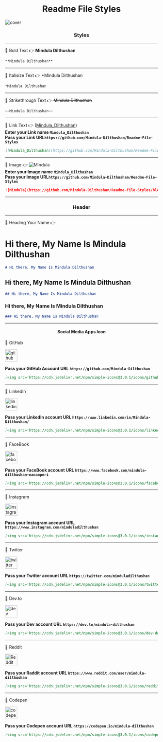 <h1 align="center">Readme File Styles</h1>

![cover](https://github.com/Mindula-Dilthushan/Readme-File-Styles/blob/master/src/assets/images/Readme-Styles.png)

<h3 align="center">Styles</h3>

***

[//]: # (------------------------------------------------------Bold Text-----------------------------------------------)
📌 Bold Text  👉 **Mindula Dilthushan**                                                                              <br>
```md
**Mindula Dilthushan** 
```

[//]: # (-------------------------------------------------------Seperator----------------------------------------------)
***

[//]: # (-------------------------------------------------Italisize Text-----------------------------------------------)
📌 Italisize Text 👉 *Mindula Dilthushan                                                                             <br>
```md
*Mindula Dilthushan
```

[//]: # (-------------------------------------------------------Seperator----------------------------------------------)
***

[//]: # (------------------------------------------------Strikethrough Text--------------------------------------------)
📌 Strikethrough Text 👉 ~~Mindula Dilthushan~~                                                                      <br>
```md
~~Mindula Dilthushan~~ 
```

[//]: # (-------------------------------------------------------Seperator----------------------------------------------)
***

[//]: # (-------------------------------------------------------Link---------------------------------------------------)
📌 Link Text 👉 ([Mindula_Dilthushan](https://github.com/Mindula-Dilthushan/Readme-File-Styles))                     <br>
**Enter your Link name `Mindula_Dilthushan`**                                                                       <br>
**Pass your Link URL`https://github.com/Mindula-Dilthushan/Readme-File-Styles`**
```md
([Mindula_Dilthushan](https://github.com/Mindula-Dilthushan/Readme-File-Styles))
```

[//]: # (-------------------------------------------------------Seperator----------------------------------------------)
***

[//]: # (-----------------------------------------------------Image----------------------------------------------------)
📌 Image 👉 ![Mindula](https://github.com/Mindula-Dilthushan/Readme-File-Styles/blob/master/src/assets/images/Github.jpg) <br>
**Enter your Image name `Mindula_Dilthushan`**                                                                      <br>
**Pass your Image URL`https://github.com/Mindula-Dilthushan/Readme-File-Styles`**
```md
![Mindula](https://github.com/Mindula-Dilthushan/Readme-File-Styles/blob/master/src/assets/images/Github.jpg)
```

[//]: # (-------------------------------------------------------Seperator----------------------------------------------)
***

<h3 align="center">Header</h3>

***

📌 Heading Your Name 👉

# Hi there, My Name Is Mindula Dilthushan
```md
# Hi there, My Name Is Mindula Dilthushan
```

## Hi there, My Name Is Mindula Dilthushan
```md
## Hi there, My Name Is Mindula Dilthushan
```

### Hi there, My Name Is Mindula Dilthushan
```md
### Hi there, My Name Is Mindula Dilthushan
```

***
<h4 align="center">Social Media Apps Icon</h4>

📌 GitHub <br> 

[<img src='https://cdn.jsdelivr.net/npm/simple-icons@3.0.1/icons/github.svg' alt='github' height='40'>](https://github.com/Mindula-Dilthushan)

**Pass your GitHub Account URL `https://github.com/Mindula-Dilthushan`**
```md
[<img src='https://cdn.jsdelivr.net/npm/simple-icons@3.0.1/icons/github.svg' alt='github' height='40'>](https://github.com/Mindula-Dilthushan) 
```
***

📌 LinkedIn <br>

[<img src='https://cdn.jsdelivr.net/npm/simple-icons@3.0.1/icons/linkedin.svg' alt='linkedin' height='40'>](https://www.linkedin.com/in/Mindula-Dilthushan/)

**Pass your LinkedIn account URL `https://www.linkedin.com/in/Mindula-Dilthushan/`**
```md
[<img src='https://cdn.jsdelivr.net/npm/simple-icons@3.0.1/icons/linkedin.svg' alt='linkedin' height='40'>](https://www.linkedin.com/in/Mindula-Dilthushan/)  
```
***

📌 FaceBook <br>

[<img src='https://cdn.jsdelivr.net/npm/simple-icons@3.0.1/icons/facebook.svg' alt='facebook' height='40'>](https://www.facebook.com/mindula-dilthushan-manamperi)

**Pass your FaceBook account URL `https://www.facebook.com/mindula-dilthushan-manamperi`**
```md
[<img src='https://cdn.jsdelivr.net/npm/simple-icons@3.0.1/icons/facebook.svg' alt='facebook' height='40'>](https://www.facebook.com/mindula-dilthushan-manamperi)  
```
---

📌 Instagram <br>

[<img src='https://cdn.jsdelivr.net/npm/simple-icons@3.0.1/icons/instagram.svg' alt='instagram' height='40'>](https://www.instagram.com/)

**Pass your Instagram account URL `https://www.instagram.com/minduladilthushan`**
```md
[<img src='https://cdn.jsdelivr.net/npm/simple-icons@3.0.1/icons/instagram.svg' alt='instagram' height='40'>](https://www.instagram.com/)
```
---
📌 Twitter <br>

[<img src='https://cdn.jsdelivr.net/npm/simple-icons@3.0.1/icons/twitter.svg' alt='twitter' height='40'>](https://twitter.com/minduladilthushan)

**Pass your Twitter account URL `https://twitter.com/minduladilthushan`**
```md
[<img src='https://cdn.jsdelivr.net/npm/simple-icons@3.0.1/icons/twitter.svg' alt='twitter' height='40'>](https://twitter.com/minduladilthushan)  
```
---
📌 Dev.to <br>

[<img src='https://cdn.jsdelivr.net/npm/simple-icons@3.0.1/icons/dev-dot-to.svg' alt='dev' height='40'>](https://dev.to/mindula-dilthushan)

**Pass your Dev account URL `https://dev.to/mindula-dilthushan`**
```md
[<img src='https://cdn.jsdelivr.net/npm/simple-icons@3.0.1/icons/dev-dot-to.svg' alt='dev' height='40'>](https://dev.to/mindula-dilthushan) 
```
---
📌 Reddit <br>

[<img src='https://cdn.jsdelivr.net/npm/simple-icons@3.0.1/icons/reddit.svg' alt='Reddit' height='40'>](https://www.reddit.com/user/mindula-dilthushan)

**Pass your Raddit account URL `https://www.reddit.com/user/mindula-dilthushan`**
```md
[<img src='https://cdn.jsdelivr.net/npm/simple-icons@3.0.1/icons/reddit.svg' alt='Reddit' height='40'>](https://www.reddit.com/user/mindula-dilthushan) 
```
---
📌 Codepen <br>

[<img src='https://cdn.jsdelivr.net/npm/simple-icons@3.0.1/icons/codepen.svg' alt='codepen' height='40'>](https://codepen.io/mindula-dilthushan)  

**Pass your Codepen account URL `https://codepen.io/mindula-dilthushan`**
```md
[<img src='https://cdn.jsdelivr.net/npm/simple-icons@3.0.1/icons/codepen.svg' alt='codepen' height='40'>](https://codepen.io/mindula-dilthushan)
```

